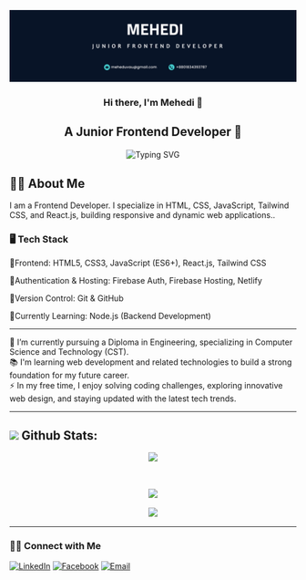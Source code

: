![Cover Image](githubcover-001.png)

<h3 align="center">Hi there, I'm Mehedi 👋</h3>

<div align="center">
  <h2>A Junior Frontend Developer 🚀</h2>
  
  <img align="center" src="https://readme-typing-svg.herokuapp.com/?lines=I+am+Mehedi,+a+Junior+Fronted+Developer;I+build+responsive+web+apps" alt="Typing SVG">
  
</div>

###
<h2>👨‍💻 About Me</h2>
<p align="left">
I am a Frontend Developer. I specialize in HTML, CSS, JavaScript, Tailwind CSS, and React.js, building responsive and dynamic web applications..
<br/>
  <h3>🖥️ Tech Stack</h3>
🔹Frontend: HTML5, CSS3, JavaScript (ES6+), React.js, Tailwind CSS

🔹Authentication & Hosting: Firebase Auth, Firebase Hosting, Netlify

🔹Version Control: Git & GitHub

🔹Currently Learning: Node.js (Backend Development)
 <br/>

 ---

🔭 I’m currently pursuing a Diploma in Engineering, specializing in Computer Science and Technology (CST).  <br/>
📚 I'm learning web development and related technologies to build a strong foundation for my future career.  <br/>
⚡ In my free time, I enjoy solving coding challenges, exploring innovative web design, and staying updated with the latest tech trends.  <br/>

</p>

---



 
  
## <img src="https://media.giphy.com/media/ZCN6F3FAkwsyOGU2RS/giphy.gif" width="40"> **Github Stats:**
<div align="center">

 ![](https://github-readme-streak-stats.herokuapp.com/?user=mehediScriptDev&theme=holi&hide_border=false)
 
 <br/>

![](https://github-readme-stats.vercel.app/api?username=mehediScriptDev&theme=holi&hide_border=false&include_all_commits=true&count_private=true)<br/>

![](https://github-readme-stats.vercel.app/api/top-langs/?username=mehediScriptDev&count_private=true&theme=holi&hide_border=false&layout=compact)


</div>

---







<h3> 🤝🏻 Connect with Me </h3>

<p align="center">

<a href="https://www.linkedin.com/in/mehedi-mehedi-09a088349?utm_source=share&utm_campaign=share_via&utm_content=profile&utm_medium=android_app"><img alt="LinkedIn" src="https://img.shields.io/badge/Mehedi./linkedIn-brightgreen?style=flat-square&logo=linkedin"></a>
<a href="https://www.facebook.com/mehediScript404/"><img alt="Facebook" src="https://img.shields.io/badge/MEHEDI/facebook-blue?style=flat&logo=facebook"></a>
<a href="mailto:meheduvau@gmail.com"><img alt="Email" src="https://img.shields.io/badge/Email-meheduvau@gmail.com-blue?style=flat-square&logo=gmail"></a>
</p>

<!--
**mahdi33-gk/mahdi33-gk** is a ✨ _special_ ✨ repository because its `README.md` (this file) appears on your GitHub profile.

Here are some ideas to get you started:

- 🔭 I’m currently working on ...
- 🌱 I’m currently learning ...
- 👯 I’m looking to collaborate on ...
- 🤔 I’m looking for help with ...
- 💬 Ask me about ...
- 📫 How to reach me: ...
- 😄 Pronouns: ...
- ⚡ Fun fact: ...
-->
